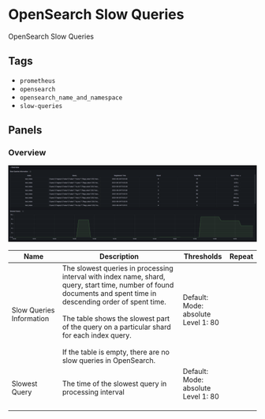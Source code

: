 # OpenSearch Slow Queries

OpenSearch Slow Queries

## Tags

* `prometheus`
* `opensearch`
* `opensearch_name_and_namespace`
* `slow-queries`

## Panels

### Overview

![Dashboard](/docs/public/images/opensearch-slow-queries_overview.png)

<!-- markdownlint-disable line-length -->
| Name | Description | Thresholds | Repeat |
| ---- | ----------- | ---------- | ------ |
| Slow Queries Information | The slowest queries in processing interval with index name, shard, query, start time, number of found documents and spent time in descending order of spent time.<br/><br/>The table shows the slowest part of the query on a particular shard for each index query.<br/><br/>If the table is empty, there are no slow queries in OpenSearch. | Default:<br/>Mode: absolute<br/>Level 1: 80<br/><br/> |  |
| Slowest Query | The time of the slowest query in processing interval | Default:<br/>Mode: absolute<br/>Level 1: 80<br/><br/> |  |
<!-- markdownlint-enable line-length -->
